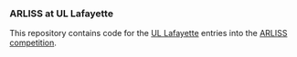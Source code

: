 ### ARLISS at UL Lafayette
This repository contains code for the [UL Lafayette](http://louisiana.edu) entries into the [ARLISS competition](http://arliss.org).